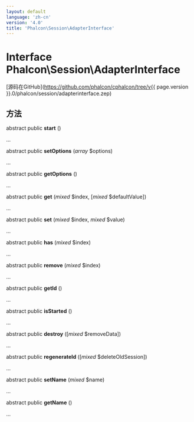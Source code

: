 ```yaml
---
layout: default
language: 'zh-cn'
version: '4.0'
title: 'Phalcon\Session\AdapterInterface'
---
```


# Interface **Phalcon\Session\AdapterInterface**

[源码在GitHub](https://github.com/phalcon/cphalcon/tree/v{{ page.version }}.0/phalcon/session/adapterinterface.zep)

## 方法

abstract public **start** ()

...

abstract public **setOptions** (*array* $options)

...

abstract public **getOptions** ()

...

abstract public **get** (*mixed* $index, [*mixed* $defaultValue])

...

abstract public **set** (*mixed* $index, *mixed* $value)

...

abstract public **has** (*mixed* $index)

...

abstract public **remove** (*mixed* $index)

...

abstract public **getId** ()

...

abstract public **isStarted** ()

...

abstract public **destroy** ([*mixed* $removeData])

...

abstract public **regenerateId** ([*mixed* $deleteOldSession])

...

abstract public **setName** (*mixed* $name)

...

abstract public **getName** ()

...